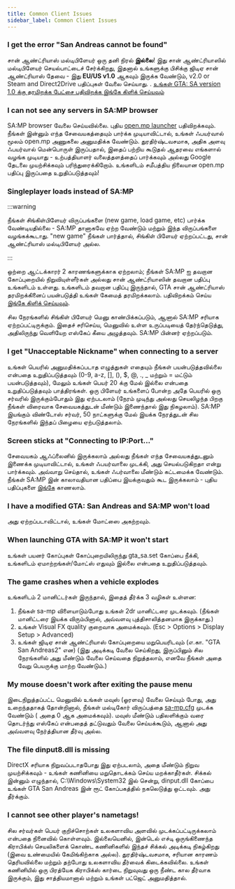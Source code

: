 ```yaml
---
title: Common Client Issues
sidebar_label: Common Client Issues
---
```


### I get the error "San Andreas cannot be found"

சான் ஆண்ட்ரியாஸ் மல்டிபிளேயர் ஒரு தனி நிரல் **இல்லை**! இது சான் ஆண்ட்ரியாஸில் மல்டிபிளேயர் செயல்பாட்டைச் சேர்க்கிறது, இதனால் உங்களுக்கு பிசிக்கு ஜிடிஏ சான் ஆண்ட்ரியாஸ் தேவை - இது **EU/US v1.0** ஆகவும் இருக்க வேண்டும், v2.0 or Steam and Direct2Drive பதிப்புகள் வேலை செய்யாது. . [உங்கள் GTA: SA version 1.0 க்கு தரமிறக்க பேட்சை பதிவிறக்க இங்கே கிளிக் செய்யவும்](https://www.gamefront.com/games/grand-theft-auto-san-andreas/file/gta-sa-downgrader-patch)

### I can not see any servers in SA:MP browser

SA:MP browser வேலை செய்யவில்லை. புதிய [open.mp launcher](https://github.com/openmultiplayer/launcher/releases/latest) பதிவிறக்கவும்.
நீங்கள் இன்னும் எந்த சேவையகத்தையும் பார்க்க முடியாவிட்டால், உங்கள் ஃபயர்வால் மூலம் open.mp அணுகலை அனுமதிக்க வேண்டும். துரதிர்ஷ்டவசமாக, அதிக அளவு ஃபயர்வால் மென்பொருள் இருப்பதால், இதைப் பற்றிய கூடுதல் ஆதரவை எங்களால் வழங்க முடியாது - உற்பத்தியாளர் வலைத்தளத்தைப் பார்க்கவும் அல்லது Google தேடலை முயற்சிக்கவும் பரிந்துரைக்கிறோம். உங்களிடம் சமீபத்திய நிலையான open.mp பதிப்பு இருப்பதை உறுதிப்படுத்தவும்!

### Singleplayer loads instead of SA:MP

:::warning

நீங்கள் சிங்கிள்பிளேயர் விருப்பங்களை (new game, load game, etc) பார்க்க வேண்டியதில்லை - SA:MP தானாகவே ஏற்ற வேண்டும் மற்றும் இந்த விருப்பங்களை வழங்கக்கூடாது. "new game" நீங்கள் பார்த்தால், சிங்கிள் பிளேயர் ஏற்றப்பட்டது, சான் ஆண்ட்ரியாஸ் மல்டிபிளேயர் அல்ல.

:::

ஒற்றை ஆட்டக்காரர் 2 காரணங்களுக்காக ஏற்றலாம்; நீங்கள் SA:MP ஐ தவறான கோப்புறையில் நிறுவியுள்ளீர்கள் அல்லது சான் ஆண்ட்ரியாஸின் தவறான பதிப்பு உங்களிடம் உள்ளது. உங்களிடம் தவறான பதிப்பு இருந்தால், GTA சான் ஆண்ட்ரியாஸ் தரமிறக்கினைப் பயன்படுத்தி உங்கள் கேமைத் தரமிறக்கலாம். பதிவிறக்கம் செய்ய [இங்கே கிளிக் செய்யவும்](https://www.gamefront.com/games/grand-theft-auto-san-andreas/file/gta-sa-downgrader-patch).

சில நேரங்களில் சிங்கிள் பிளேயர் மெனு காண்பிக்கப்படும், ஆனால் SA:MP சரியாக ஏற்றப்பட்டிருக்கும். இதைச் சரிசெய்ய, மெனுவில் உள்ள உருப்படியைத் தேர்ந்தெடுத்து, அதிலிருந்து வெளியேற எஸ்கேப் கீயை அழுத்தவும். SA:MP பின்னர் ஏற்றப்படும்.

### I get "Unacceptable Nickname" when connecting to a server

உங்கள் பெயரில் அனுமதிக்கப்படாத எழுத்துகள் எதையும் நீங்கள் பயன்படுத்தவில்லை என்பதை உறுதிப்படுத்தவும் (0-9, a-z, \[\], (), \$, @, ., \_ மற்றும் = மட்டும் பயன்படுத்தவும்), மேலும் உங்கள் பெயர் 20 க்கு மேல் இல்லை என்பதை உறுதிப்படுத்தவும் பாத்திரங்கள். ஒரு பிளேயர் உங்களைப் போன்ற அதே பெயரில் ஒரு சர்வரில் இருக்கும்போதும் இது ஏற்படலாம் (நேரம் முடிந்து அல்லது செயலிழந்த பிறகு நீங்கள் விரைவாக சேவையகத்துடன் மீண்டும் இணைந்தால் இது நிகழலாம்). SA:MP இயங்கும் விண்டோஸ் சர்வர், 50 நாட்களுக்கு மேல் இயக்க நேரத்துடன் சில நேரங்களில் இந்தப் பிழையை ஏற்படுத்தலாம்.

### Screen sticks at "Connecting to IP:Port..."

சேவையகம் ஆஃப்லைனில் இருக்கலாம் அல்லது நீங்கள் எந்த சேவையகத்துடனும் இணைக்க முடியாவிட்டால், உங்கள் ஃபயர்வாலை முடக்கி, அது செயல்படுகிறதா என்று பார்க்கவும். அவ்வாறு செய்தால், உங்கள் ஃபர்வாலை மீண்டும் கட்டமைக்க வேண்டும். நீங்கள் SA:MP இன் காலாவதியான பதிப்பை இயக்குவதும் கூட இருக்கலாம் - புதிய பதிப்புகளை [இங்கே](https://sa-mp.mp/downloads/) காணலாம்.

### I have a modified GTA: San Andreas and SA:MP won't load

அது ஏற்றப்படாவிட்டால், உங்கள் மோட்ஸை அகற்றவும்.

### When launching GTA with SA:MP it won't start

உங்கள் பயனர் கோப்புகள் கோப்புறையிலிருந்து gta_sa.set கோப்பை நீக்கி, உங்களிடம் ஏமாற்றங்கள்/மோட்ஸ் எதுவும் இல்லை என்பதை உறுதிப்படுத்தவும்.

### The game crashes when a vehicle explodes

உங்களிடம் 2 மானிட்டர்கள் இருந்தால், இதைத் தீர்க்க 3 வழிகள் உள்ளன:

1. நீங்கள் sa-mp விளையாடும்போது உங்கள் 2dr மானிட்டரை முடக்கவும். (நீங்கள் மானிட்டரை இயக்க விரும்பினால், அவ்வளவு புத்திசாலித்தனமாக இருக்காது.)
2. உங்கள் Visual FX quality குறைவாக அமைக்கவும். (Esc > Options > Display Setup > Advanced)
3. உங்கள் ஜிடிஏ சான் ஆண்ட்ரியாஸ் கோப்புறையை மறுபெயரிடவும் (எ.கா. "GTA San Andreas2" என) (இது அடிக்கடி வேலை செய்கிறது, இருப்பினும் சில நேரங்களில் அது மீண்டும் வேலை செய்வதை நிறுத்தலாம், எனவே நீங்கள் அதை வேறு பெயருக்கு மாற்ற வேண்டும்.)

### My mouse doesn't work after exiting the pause menu

இடைநிறுத்தப்பட்ட மெனுவில் உங்கள் மவுஸ் (ஓரளவு) வேலை செய்யும் போது, ​​அது உறைந்ததாகத் தோன்றினால், நீங்கள் மல்டிகோர் விருப்பத்தை [sa-mp.cfg](ClientCommands#file-sa-mpcfg "sa-mp.cfg") முடக்க வேண்டும் ( அதை 0 ஆக அமைக்கவும்). மவுஸ் மீண்டும் பதிலளிக்கும் வரை தொடர்ந்து எஸ்கேப் என்பதைத் தட்டுவதும் வேலை செய்யக்கூடும், ஆனால் அது அவ்வளவு நேர்த்தியான தீர்வு அல்ல.

### The file dinput8.dll is missing

DirectX சரியாக நிறுவப்படாதபோது இது ஏற்படலாம், அதை மீண்டும் நிறுவ முயற்சிக்கவும் - உங்கள் கணினியை மறுதொடக்கம் செய்ய மறக்காதீர்கள். சிக்கல் இன்னும் எழுந்தால், C:\\Windows\\System32 இல் சென்று, dinput.dll கோப்பை உங்கள் GTA San Andreas இன் ரூட் கோப்பகத்தில் நகலெடுத்து ஒட்டவும். அது தீர்க்கும்.

### I cannot see other player's nametags!

சில சர்வர்கள் பெயர் குறிச்சொற்கள் உலகளாவிய அளவில் முடக்கப்பட்டிருக்கலாம் என்பதை நினைவில் கொள்ளவும். இல்லையெனில், இன்டெல் எச்டி ஒருங்கிணைந்த கிராபிக்ஸ் செயலிகளைக் கொண்ட கணினிகளில் இந்தச் சிக்கல் அடிக்கடி நிகழ்கிறது (இவை உண்மையில் கேமிங்கிற்காக அல்ல). துரதிர்ஷ்டவசமாக, சரியான காரணம் தெரியவில்லை மற்றும் தற்போது உலகளாவிய தீர்வைக் கிடைக்கவில்லை. உங்கள் கணினியில் ஒரு பிரத்யேக கிராபிக்ஸ் கார்டை நிறுவுவது ஒரு நீண்ட கால தீர்வாக இருக்கும், இது சாத்தியமானால் மற்றும் உங்கள் பட்ஜெட் அனுமதித்தால்.
